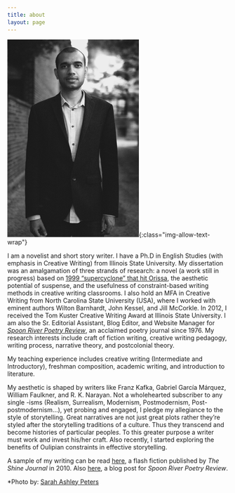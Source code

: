```yaml
---
title: about
layout: page
---
```


![](/assets/images/shailenmishra.jpg){:class="img-allow-text-wrap"}

I am a novelist and short story writer. I have a Ph.D in English Studies (with emphasis in Creative Writing) from Illinois State University. My dissertation was an amalgamation of three strands of research: a novel (a work still in progress) based on [1999 “supercyclone” that hit Orissa](http://news.bbc.co.uk/onthisday/hi/dates/stories/october/29/newsid_3691000/3691573.stm), the aesthetic potential of suspense, and the usefulness of constraint-based writing methods in creative writing classrooms. I also hold an MFA in Creative Writing from North Carolina State University (USA), where I worked with eminent authors Wilton Barnhardt, John Kessel, and Jill McCorkle. In 2012, I received the Tom Kuster Creative Writing Award at Illinois State University. I am also the Sr. Editorial Assistant, Blog Editor, and Website Manager for *[Spoon River Poetry Review](http://www.srpr.org/)*, an acclaimed poetry journal since 1976. My research interests include craft of fiction writing, creative writing pedagogy, writing process, narrative theory, and postcolonial theory.

My teaching experience includes creative writing (Intermediate and Introductory), freshman composition, academic writing, and introduction to literature.

My aesthetic is shaped by writers like Franz Kafka, Gabriel García Márquez, William Faulkner, and R. K. Narayan. Not a wholehearted subscriber to any single -isms (Realism, Surrealism, Modernism, Postmodernism, Post-postmodernism…), yet probing and engaged, I pledge my allegiance to the style of storytelling. Great narratives are not just great plots rather they’re styled after the storytelling traditions of a culture. Thus they transcend and become histories of particular people*s*. To this greater purpose a writer must work and invest his/her craft. Also recently, I started exploring the benefits of Oulipian constraints in effective storytelling.

A sample of my writing can be read [here](http://www.theshinejournal.com/mishrashailen.htm), a flash fiction published by *The Shine Journal* in 2010. Also [here](http://www.srpr.org/blog/higher-than-four-walls/), a blog post for *Spoon River Poetry Review*.

\*Photo by: [Sarah Ashley Peters](http://www.sarahashleypeters.com/)
